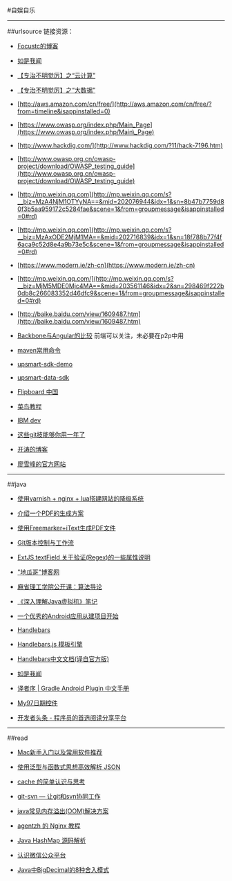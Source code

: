 
#自娱自乐


***

##urlsource 链接资源：

- [Focustc的博客](http://blog.sina.com.cn/s/blog_631d3a630101nb77.html)

- [如是我闻](http://pkaq.github.io/)

- [【专治不明觉厉】之“云计算”](http://www.huxiu.com/article/31152/1.html)

- [【专治不明觉厉】之“大数据”](http://www.huxiu.com/article/31457/1.html
)

- [http://aws.amazon.com/cn/free/](http://aws.amazon.com/cn/free/?from=timeline&isappinstalled=0)

- [https://www.owasp.org/index.php/Main_Page](https://www.owasp.org/index.php/Main\_Page)

- [http://www.hackdig.com/](http://www.hackdig.com/?11/hack-7196.htm)

- [http://www.owasp.org.cn/owasp-project/download/OWASP_testing_guide](http://www.owasp.org.cn/owasp-project/download/OWASP_testing_guide)

- [http://mp.weixin.qq.com](http://mp.weixin.qq.com/s?__biz=MzA4NjM1OTYyNA==&mid=202076944&idx=1&sn=8b47b7759d80f3b5aa959172c5284fae&scene=1&from=groupmessage&isappinstalled=0#rd)

- [http://mp.weixin.qq.com](http://mp.weixin.qq.com/s?__biz=MzAxODE2MjM1MA==&mid=202716839&idx=1&sn=18f788b77f4f6aca9c52d8e4a9b73e5c&scene=1&from=groupmessage&isappinstalled=0#rd)

- [https://www.modern.ie/zh-cn](https://www.modern.ie/zh-cn)

- [http://mp.weixin.qq.com/](http://mp.weixin.qq.com/s?__biz=MjM5MDE0Mjc4MA==&mid=203561146&idx=2&sn=298469f222b0db8c266083352d46dfc9&scene=1&from=groupmessage&isappinstalled=0#rd)

- [http://baike.baidu.com/view/1609487.htm](http://baike.baidu.com/view/1609487.htm)

- [Backbone与Angular的比较](http://www.infoq.com/cn/articles/backbone-vs-angular) 前端可以关注，未必要在p2p中用

- [maven常用命令](http://cjch.iteye.com/blog/940855)

- [upsmart-sdk-demo](https://github.com/huangkunyhx/upsmart-sdk-demo)
- [upsmart-data-sdk](https://github.com/huangkunyhx/upsmart-data-sdk)

- [Flipboard 中国](http://www.flipboard.cn/explore)

- [菜鸟教程](http://www.runoob.com/)

- [IBM dev](https://www.ibm.com/developerworks/cn/)

- [这些git技能够你用一年了](http://www.cnblogs.com/pyer/p/4752770.html)

- [开涛的博客](http://jinnianshilongnian.iteye.com/)

- [廖雪峰的官方网站](http://www.liaoxuefeng.com/)

***

##java
- [使用varnish + nginx + lua搭建网站的降级系统](http://www.bo56.com/%E4%BD%BF%E7%94%A8varnish-nginx-lua%E6%90%AD%E5%BB%BA%E7%BD%91%E7%AB%99%E7%9A%84%E9%99%8D%E7%BA%A7%E7%B3%BB%E7%BB%9F/)

- [介绍一个PDF的生成方案](http://downpour.iteye.com/blog/509417?page=4)
- [使用Freemarker+iText生成PDF文件](http://mazhiyuan.iteye.com/blog/849032)

- [Git版本控制与工作流](http://www.jianshu.com/p/67afe711c731)

- [ExtJS textField 关于验证(Regex)的一些属性说明](http://blog.csdn.net/z363115269/article/details/8988518)

- ["地瓜哥"博客网](http://www.diguage.com/archives/41.html)

- [麻省理工学院公开课：算法导论](http://v.163.com/special/opencourse/algorithms.html)

- [《深入理解Java虚拟机》笔记](http://www.cnblogs.com/tianchi/archive/2012/11/11/2761631.html)

- [一个优秀的Android应用从建项目开始](http://www.jianshu.com/p/d9e4ddd1c530)

- [Handlebars](http://handlebarsjs.com/)
- [Handlebars.js 模板引擎](http://www.ghostchina.com/introducing-the-handlebars-js-templating-engine/)
- [Handlebars中文文档(译自官方版)](http://segmentfault.com/a/1190000000342636?from=androidqq)

- [如是我闻](http://pkaq.github.io/)

- [译者序 | Gradle Android Plugin 中文手册](https://chaosleong.gitbooks.io/gradle-for-android/content/)

- [My97日期控件](http://www.my97.net/dp/demo/resource/2.4.asp)

- [开发者头条 - 程序员的首选阅读分享平台](http://toutiao.io/)

***

##read

- [Mac新手入门以及常用软件推荐](http://wsgzao.github.io/post/mac/)

- [使用泛型与函数式思想高效解析 JSON](http://swift.gg/2015/08/26/efficient-json-in-swift-with-functional-concepts-and-generics/)

- [cache 的简单认识与思考](http://github.tiankonguse.com/blog/2015/08/30/cache-think-record/)

- [git-svn — 让git和svn协同工作](http://blog.chinaunix.net/uid-11639156-id-3077471.html)

- [java常见内存溢出(OOM)解决方案](http://wustrive2008.github.io/2015/09/01/java/Java%E5%B8%B8%E8%A7%81%E5%86%85%E5%AD%98%E6%BA%A2%E5%87%BA(OOM)%E8%A7%A3%E5%86%B3%E6%96%B9%E6%A1%88/)

- [agentzh 的 Nginx 教程](https://openresty.org/download/agentzh-nginx-tutorials-zhcn.html)

- [Java HashMap 源码解析](http://liujiacai.net/blog/2015/09/03/java-hashmap/)

- [认识微信公众平台](http://bss.csdn.net/m/topic/learning_path_weixin/frame_intro?id=1662&nav=%E5%BE%AE%E4%BF%A1%E5%BC%80%E5%8F%91%E5%AD%A6%E4%B9%A0%E8%B7%AF%E7%BA%BF&nav_two=%E8%AE%A4%E8%AF%86%E5%BE%AE%E4%BF%A1%E5%85%AC%E4%BC%97%E5%B9%B3%E5%8F%B0)

- [Java中BigDecimal的8种舍入模式](http://www.bdqn.cn/news/201311/11834.shtml)



